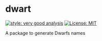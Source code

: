 # dwart

[![style: very good analysis][very_good_analysis_badge]][very_good_analysis_link]
[![License: MIT][license_badge]][license_link]

A package to generate Dwarfs names

[license_badge]: https://img.shields.io/badge/license-MIT-blue.svg
[license_link]: https://opensource.org/licenses/MIT
[very_good_analysis_badge]: https://img.shields.io/badge/style-very_good_analysis-B22C89.svg
[very_good_analysis_link]: https://pub.dev/packages/very_good_analysis